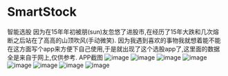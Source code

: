 # SmartStock
智能选股
因为在15年年初被朋(sun)友忽悠了进股市,在经历了15年大跌和几次熔断之后站在了高高的山顶吹风(手动微笑).
因为我遇到喜欢的事物我就想着能不能在这方面写个app来方便下自己使用,于是就出现了这个选股app了,这里面的数据全是来自于网上,仅供参考.
APP截图
 ![image](https://github.com/momo145/SmartStock/blob/master/screenshot/S61120-112355.jpg)
  ![image](https://github.com/momo145/SmartStock/blob/master/screenshot/S61120-112401.jpg)
   ![image](https://github.com/momo145/SmartStock/blob/master/screenshot/S61120-112407.jpg)
    ![image](https://github.com/momo145/SmartStock/blob/master/screenshot/S61120-112416.jpg)
     ![image](https://github.com/momo145/SmartStock/blob/master/screenshot/S61120-112422.jpg)
      ![image](https://github.com/momo145/SmartStock/blob/master/screenshot/S61120-112426.jpg)
      ![image](https://github.com/momo145/SmartStock/blob/master/screenshot/S61120-112434.jpg)
      ![image](https://github.com/momo145/SmartStock/blob/master/screenshot/S61120-112440.jpg)
